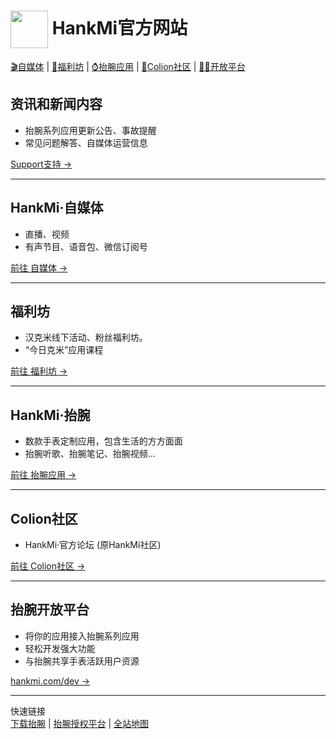 # <img src="favicon.ico" width="60" height="60" align="center" /> HankMi官方网站

[🎬自媒体](#hankmi%E8%87%AA%E5%AA%92%E4%BD%93) | [🎁福利坊](#%E7%A6%8F%E5%88%A9%E5%9D%8A) | [⌚抬腕应用](#hankmi%E6%8A%AC%E8%85%95) | [👥Colion社区](#%E6%8F%90%E6%84%8F%E8%A7%81%E5%88%B0%E8%BF%99%E9%87%8C) | [🧑‍💻开放平台](#%E6%8A%AC%E8%85%95%E5%BC%80%E6%94%BE%E5%B9%B3%E5%8F%B0)

## 资讯和新闻内容
* 抬腕系列应用更新公告、事故提醒   
* 常见问题解答、自媒体运营信息  
  
<a href="https://www.hankmi.com/support">Support支持 →</a>

***

## HankMi·自媒体
* 直播、视频  
* 有声节目、语音包、微信订阅号  
  
<a href="https://www.hankmi.com/live">前往 自媒体 →</a>

***

## 福利坊
* 汉克米线下活动、粉丝福利坊。  
* “今日克米”应用课程  
  
<a href="https://www.hankmi.com/today_at_hankmi">前往 福利坊 →</a>

***

## HankMi·抬腕
* 数款手表定制应用，包含生活的方方面面  
* 抬腕听歌、抬腕笔记、抬腕视频...  
  
<a href="https://www.hankmi.com/download">前往 抬腕应用 →</a>

***

## Colion社区
* HankMi·官方论坛 (原HankMi社区)  
  
<a href="https://www.hankmi.com/community">前往 Colion社区 →</a>

***

## 抬腕开放平台
* 将你的应用接入抬腕系列应用  
* 轻松开发强大功能  
* 与抬腕共享手表活跃用户资源  
  
<a href="https://www.hankmi.com/dev">hankmi.com/dev →</a>

***

快速链接  
[下载抬腕](https://www.hankmi.com/download/apps)  |  [抬腕授权平台](support/to3rd.md)  |  [全站地图](Maps.md)  

